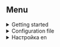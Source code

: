 ## Menu

<details>
  <summary>Getting started</summary>

- [Introduction](docs/GettingStarted.md#introduction)
- [System requirements](docs/GettingStarted.md#system_requirements)
- [Installation](docs/GettingStarted.md#installation)
- [Login](docs/GettingStarted.md#login)
- [Project Initialization](docs/GettingStarted.md#project_initialization)
- [Launching a project in the cloud](docs/GettingStarted.md#launching_a_project_in_the_cloud)
</details>

<details>
  <summary>Configuration file</summary>

- [Example configuration file](docs/ConfigFile.md#example_configuration_file)
- [Top level configuration file fields](docs/ConfigFile.md#top_level_configuration_file_fields)
- [Service configuration fields](docs/ConfigFile.md#service_configuration_fields)
</details>

<details>
  <summary>Настройка en</summary>

- [Настройка](docs/Settings.md)
</details>
